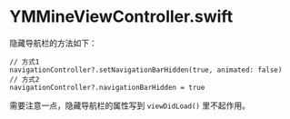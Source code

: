 # YMMineViewController.swift

隐藏导航栏的方法如下：

```
// 方式1
navigationController?.setNavigationBarHidden(true, animated: false)
// 方式2
navigationController?.navigationBarHidden = true
```

需要注意一点，隐藏导航栏的属性写到 `viewDidLoad()` 里不起作用。